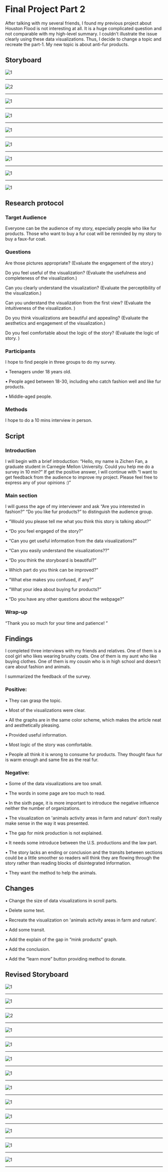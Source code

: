 # Final Project Part 2

After talking with my several friends, I found my previous project about Houston Flood is not interesting at all. It is a huge complicated question and not comparable with my high-level summary. I couldn't illustrate the issue clearly using these data visualizations. Thus, I decide to change a topic and recreate the part-1. My new topic is about anti-fur products.


## Storyboard

![1](1.png)
***
![2](2.png)
***
![1](3.png)
***
![1](3.2.png)
***
![1](4.png)
***
![1](5.png)
***
![1](6.png)
***
![1](8.png)
***
![1](9.png)

## Research protocol
### Target Audience
Everyone can be the audience of my story, especially people who like fur products. Those who want to buy a fur coat will be reminded by my story to buy a faux-fur coat. 

### Questions
Are those pictures appropriate? (Evaluate the engagement of the story.)

Do you feel useful of the visualization? (Evaluate the usefulness and completeness of the visualization.)

Can you clearly understand the visualization? (Evaluate the perceptibility of the visualization.)

Can you understand the visualization from the first view? (Evaluate the intuitiveness of the visualization.	)

Do you think visualizations are beautiful and appealing? (Evaluate the aesthetics and engagement of the visualization.)

Do you feel comfortable about the logic of the story? (Evaluate the logic of story.	)

### Participants
I hope to find people in three groups to do my survey.

•	Teenagers under 18 years old.

•	People aged between 18-30, including who catch fashion well and like fur products.

•	Middle-aged people.
### Methods
I hope to do a 10 mins interview in person.
## Script
### Introduction

I will begin with a brief introduction: “Hello, my name is Zichen Fan, a graduate student in Carnegie Mellon University. Could you help me do a survey in 10 min?”
If get the positive answer, I will continue with “I want to get feedback from the audience to improve my project. Please feel free to express any of your opinions :)”

### Main section
I will guess the age of my interviewer and ask “Are you interested in fashion?” “Do you like fur products?” to distinguish the audience group.

•	“Would you please tell me what you think this story is talking about?”

•	“Do you feel engaged of the story?”

•	“Can you get useful information from the data visualizations?”

•	“Can you easily understand the visualizations??”

•	“Do you think the storyboard is beautiful?”

•	 Which part do you think can be improved?”

•	“What else makes you confused, if any?”

•	“What your idea about buying fur products?”

•	“Do you have any other questions about the webpage?”


### Wrap-up
“Thank you so much for your time and patience! ”

## Findings
I completed three interviews with my friends and relatives. One of them is a cool girl who likes wearing brushy coats. One of them is my aunt who like buying clothes. One of them is my cousin who is in high school and doesn’t care about fashion and animals.

I summarized the feedback of the survey.

### Positive:
•	They can grasp the topic.

•	Most of the visualizations were clear.

•	All the graphs are in the same color scheme, which makes the article neat and aesthetically pleasing.

•	Provided useful information.

•	Most logic of the story was comfortable.

•	People all think it is wrong to consume fur products. They thought faux fur is warm enough and same fire as the real fur.

### Negative:

•	Some of the data visualizations are too small.

•	The words in some page are too much to read.

•	In the sixth page, it is more important to introduce the negative influence neither the number of organizations.

•	The visualization on 'animals activity areas in farm and nature' don't really make sense in the way it was presented.

•	The gap for mink production is not explained.

•	It needs some introduce between the U.S. productions and the law part.

•	The story lacks an ending or conclusion and the transits between sections could be a little smoother so readers will think they are flowing through the story rather than reading blocks of disintegrated Information.

•	They want the method to help the animals.

## Changes
•	Change the size of data visualizations in scroll parts.

•	Delete some text.

•	Recreate the visualization on 'animals activity areas in farm and nature'.

•	Add some transit.

•	Add the explain of the gap in “mink products” graph.

•	Add the conclusion.

•	Add the “learn more” button providing method to donate.


## Revised Storyboard

![1](1.png)
***
![1](2.png)
***
![2](1_2.png)
***
![1](2_1.png)
***
![1](2_2.png)
***
![1](1_5.png)
***
![1](1_6.png)
***
![1](1_7.png)
***
![1](1_9.png)
***
![1](8.png)
***
![1](1_10.png)
***
![1](9.png)
***
![1](1_11.png)
***
